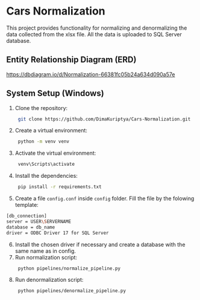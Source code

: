 # Cars Normalization
This project provides functionality for normalizing and denormalizing the data collected from the xlsx file. All the data is uploaded to SQL Server database.
## Entity Relationship Diagram (ERD)
https://dbdiagram.io/d/Normalization-66381fc05b24a634d090a57e
## System Setup (Windows)
1. Clone the repository:
   ```bash
    git clone https://github.com/DimaKuriptya/Cars-Normalization.git
   ```
2. Create a virtual environment:
   ```bash
    python -m venv venv
   ```
3. Activate the virtual environment:
   ```bash
    venv\Scripts\activate
   ```
4. Install the dependencies:
   ```bash
    pip install -r requirements.txt
   ```
5. Create a file `config.conf` inside `config` folder. Fill the file by the folowing template:
```bash
[db_connection]
server = USER\SERVERNAME
database = db_name
driver = ODBC Driver 17 for SQL Server
```
6. Install the chosen driver if necessary and create a database with the same name as in config.
7. Run normalization script:
   ```bash
    python pipelines/normalize_pipeline.py
   ```
8. Run denormalization script:
   ```bash
    python pipelines/denormalize_pipeline.py
   ```
